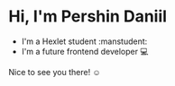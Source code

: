 # Hi, I'm Pershin Daniil

- I'm a Hexlet student :manstudent:
- I'm a future frontend developer :computer:

Nice to see you there! :relaxed:

